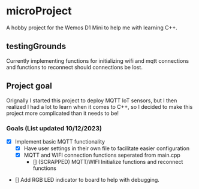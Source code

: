 # microProject
 A hobby project for the Wemos D1 Mini to help me with learning C++.

## testingGrounds
Currently implementing functions for initializing wifi and mqtt connections and functions to reconnect should connections be lost.
 
## Project goal 
 Orignally I started this project to deploy MQTT IoT sensors, but I then realized I had a lot to learn when it comes to C++, so I decided to make this project more complicated than it needs to be!

### Goals (List updated 10/12/2023)
- [x] Implement basic MQTT functionality
    - [x] Have user settings in their own file to facilitate easier configuration 
    - [x] MQTT and WIFI connection functions seperated from main.cpp 
        - [] (SCRAPPED) MQTT/WIFI Initialize functions and reconnect functions
- [] Add RGB LED indicator to board to help with debugging. 

